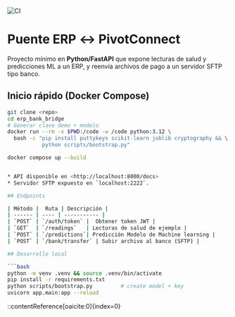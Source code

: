 ![CI](https://github.com/kevin10h/ERP-conexion/actions/workflows/ci.yml/badge.svg)

# Puente ERP ↔ PivotConnect

Proyecto mínimo en **Python/FastAPI** que expone lecturas de salud y predicciones ML a un ERP, y reenvía
archivos de pago a un servidor SFTP tipo banco.

## Inicio rápido (Docker Compose)

```bash
git clone <repo>
cd erp_bank_bridge
# Generar clave demo + modelo
docker run --rm -v $PWD:/code -w /code python:3.12 \
  bash -c "pip install puttykeys scikit-learn joblib cryptography && \
           python scripts/bootstrap.py"

docker compose up --build


* API disponible en <http://localhost:8000/docs>
* Servidor SFTP expuesto en `localhost:2222`.

## Endpoints

| Método | 	Ruta | Descripción |
| ------ | ---- | ----------- |
| `POST` | `/auth/token` | 	Obtener token JWT |
| `GET`  | `/readings`   | Lecturas de salud de ejemplo |
| `POST` | `/predictions`| Predicción Modelo de Machine learning |
| `POST` | `/bank/transfer` | Subir archivo al banco (SFTP) |

## Desarrollo local

```bash
python -m venv .venv && source .venv/bin/activate
pip install -r requirements.txt
python scripts/bootstrap.py         # create model + key
uvicorn app.main:app --reload
```
::contentReference[oaicite:0]{index=0}
